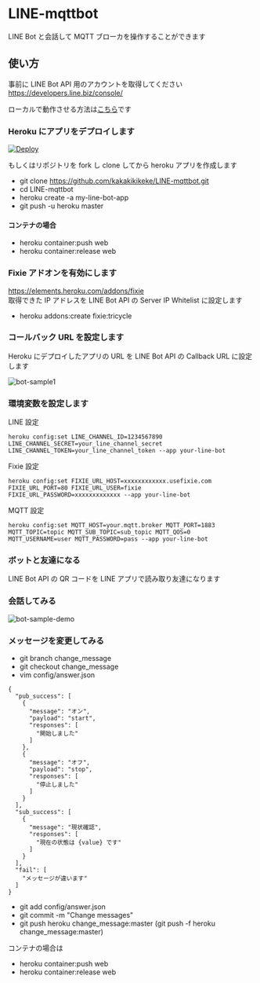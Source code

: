 # LINE-mqttbot
LINE Bot と会話して MQTT ブローカを操作することができます

## 使い方
事前に LINE Bot API 用のアカウントを取得してください  
https://developers.line.biz/console/

ローカルで動作させる方法は[こちら](https://blog.kakakikikeke.com/2023/05/how-to-test-line-mqttbot-on-localhost.html)です

### Heroku にアプリをデプロイします
[![Deploy](https://www.herokucdn.com/deploy/button.png)](https://heroku.com/deploy?template=https://github.com/kakakikikeke/LINE-mqttbot.git)

もしくはリポジトリを fork し clone してから heroku アプリを作成します

* git clone https://github.com/kakakikikeke/LINE-mqttbot.git
* cd LINE-mqttbot
* heroku create -a my-line-bot-app
* git push -u heroku master

#### コンテナの場合
* heroku container:push web
* heroku container:release web

### Fixie アドオンを有効にします
https://elements.heroku.com/addons/fixie  
取得できた IP アドレスを LINE Bot API の Server IP Whitelist に設定します

* heroku addons:create fixie:tricycle

### コールバック URL を設定します
Heroku にデプロイしたアプリの URL を LINE Bot API の Callback URL に設定します  

![bot-sample1](https://2.bp.blogspot.com/-LyzAnt6hgVQ/XR7A_Js3dFI/AAAAAAAAg7c/bkyuMlcqOh0ruavoYs8rovSiqVimdiVZQCLcBGAs/s640/bot_sample1.png)

### 環境変数を設定します
LINE 設定

```
heroku config:set LINE_CHANNEL_ID=1234567890 LINE_CHANNEL_SECRET=your_line_channel_secret LINE_CHANNEL_TOKEN=your_line_channel_token --app your-line-bot
```

Fixie 設定

```
heroku config:set FIXIE_URL_HOST=xxxxxxxxxxxx.usefixie.com FIXIE_URL_PORT=80 FIXIE_URL_USER=fixie FIXIE_URL_PASSWORD=xxxxxxxxxxxxx --app your-line-bot
```

MQTT 設定

```
heroku config:set MQTT_HOST=your.mqtt.broker MQTT_PORT=1883 MQTT_TOPIC=topic MQTT_SUB_TOPIC=sub_topic MQTT_QOS=0 MQTT_USERNAME=user MQTT_PASSWORD=pass --app your-line-bot
```

### ボットと友達になる
LINE Bot API の QR コードを LINE アプリで読み取り友達になります

### 会話してみる
![bot-sample-demo](https://lh3.googleusercontent.com/-eALbZHnc5R0/V4e1yf_4ApI/AAAAAAAAJCQ/XN8MBOz7GqsE4BKtBrm6O9qorPlikc01QCKgB/s0/bot_sample.png)

### メッセージを変更してみる
* git branch change_message
* git checkout change_message
* vim config/answer.json

```
{
  "pub_success": [
    {
      "message": "オン",
      "payload": "start",
      "responses": [
        "開始しました"
      ]
    },
    {
      "message": "オフ",
      "payload": "stop",
      "responses": [
        "停止しました"
      ]
    }
  ],
  "sub_success": [
    {
      "message": "現状確認",
      "responses": [
        "現在の状態は {value} です"
      ]
    }
  ],
  "fail": [
    "メッセージが違います"
  ]
}
```

* git add config/answer.json
* git commit -m "Change messages"
* git push heroku change_message:master (git push -f heroku change_message:master)

コンテナの場合は

* heroku container:push web
* heroku container:release web
